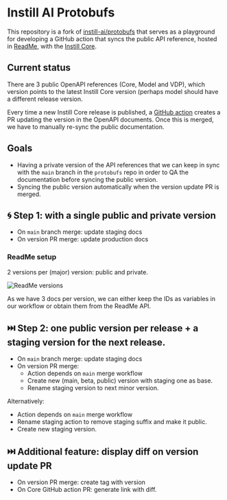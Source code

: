 # Instill AI Protobufs

This repository is a fork of
[instill-ai/protobufs](https://github.com/instill-ai/protobufs/) that serves as
a playground for developing a GitHub action that syncs the public API reference,
hosted in [ReadMe](https://openapi.instill.tech/), with the [Instill
Core](https://github.com/instill-ai/core).


## Current status

There are 3 public OpenAPI references (Core, Model and VDP), which version
points to the latest Instill Core version (perhaps model should have a different
release version.

Every time a new Instill Core release is published, a [GitHub
action](https://github.com/instill-ai/core/actions/workflows/sync-version-with-api-docs.yml)
creates a PR updating the version in the OpenAPI documents. Once this is merged,
we have to manually re-sync the public documentation.

## Goals

- Having a private version of the API references that we can keep in sync with
  the `main` branch in the `protobufs` repo in order to QA the documentation
  before syncing the public version.
- Syncing the public version automatically when the version update PR is merged.

## 🌀 Step 1: with a single public and private version

- On `main` branch merge: update staging docs
- On version PR merge: update production docs

### ReadMe setup

2 versions per (major) version: public and private.

![ReadMe versions](https://github.com/jvallesm/instill-protobufs/assets/3977183/e7c5aa6e-52db-498e-a27c-7fa1506dc089)

As we have 3 docs per version, we can either keep the IDs as variables in our
workflow or obtain them from the ReadMe API.

## ⏭️ Step 2: one public version per release + a staging version for the next release.

- On `main` branch merge: update staging docs
- On version PR merge:
  - Action depends on `main` merge workflow
  - Create new (main, beta, public) version with staging one as base.
  - Rename staging version to next minor version.

Alternatively:
- Action depends on `main` merge workflow
- Rename staging action to remove staging suffix and make it public.
- Create new staging version.

## ⏭️ Additional feature: display diff on version update PR

- On version PR merge: create tag with version
- On Core GitHub action PR: generate link with diff.
